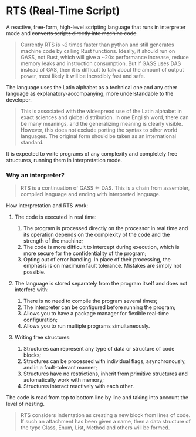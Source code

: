 # RTS (Real-Time Script)
A reactive, free-form, high-level scripting language that runs in interpreter mode and ~~converts scripts directly into machine code~~.
> Currently RTS is ~2 times faster than python and still generates machine code by calling Rust functions. Ideally, it should run on GASS, not Rust, which will give a ~20x performance increase, reduce memory leaks and instruction consumption. But if GASS uses DAS instead of GAS, then it is difficult to talk about the amount of output power, most likely it will be incredibly fast and safe.

The language uses the Latin alphabet as a technical one and any other language as explanatory-accompanying, more understandable to the developer.
> This is associated with the widespread use of the Latin alphabet in exact sciences and global distribution. In one English word, there can be many meanings, and the generalizing meaning is clearly visible. However, this does not exclude porting the syntax to other world languages. The original form should be taken as an international standard.

It is expected to write programs of any complexity and completely free structures, running them in interpretation mode.

### Why an interpreter?
> RTS is a continuation of GASS <- DAS. This is a chain from assembler, compiled language and ending with interpreted language.

How interpretation and RTS work:

1. The code is executed in real time:
   1. The program is processed directly on the processor in real time and its operation depends on the complexity of the code and the strength of the machine;
   2. The code is more difficult to intercept during execution, which is more secure for the confidentiality of the program;
   3. Opting out of error handling. In place of their processing, the emphasis is on maximum fault tolerance. Mistakes are simply not possible.
   
2. The language is stored separately from the program itself and does not interfere with:
   1. There is no need to compile the program several times;
   2. The interpreter can be configured before running the program;
   3. Allows you to have a package manager for flexible real-time configuration;
   4. Allows you to run multiple programs simultaneously.
   
3. Writing free structures:
   1. Structures can represent any type of data or structure of code blocks;
   2. Structures can be processed with individual flags, asynchronously, and in a fault-tolerant manner;
   3. Structures have no restrictions, inherit from primitive structures and automatically work with memory;
   4. Structures interact reactively with each other.

The code is read from top to bottom line by line and taking into account the level of nesting.
> RTS considers indentation as creating a new block from lines of code. If such an attachment has been given a name, then a data structure of the type Class, Enum, List, Method and others will be formed.
